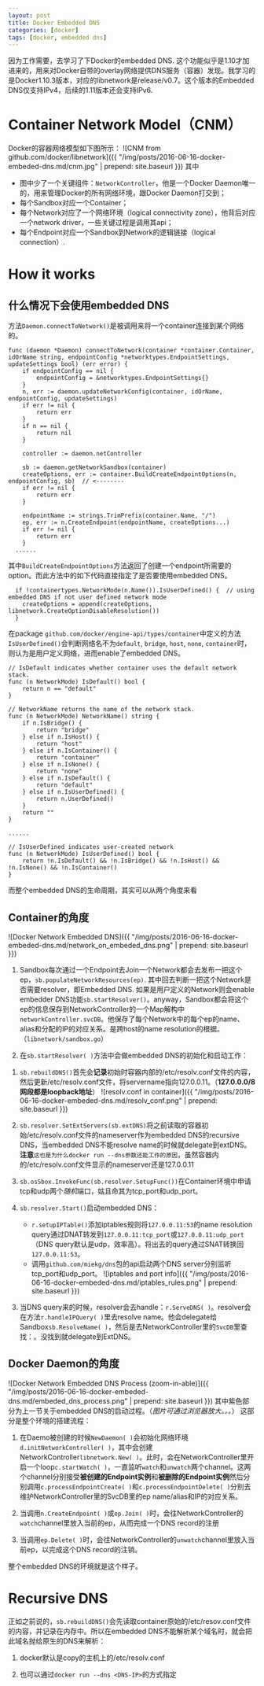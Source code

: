 ```yaml
---
layout: post
title: Docker Embedded DNS
categories: [docker]
tags: [docker, embedded dns]
---
```


因为工作需要，去学习了下Docker的embedded DNS. 这个功能似乎是1.10才加进来的，用来对Docker自带的overlay网络提供DNS服务（容器）发现。我学习的是Docker1.10.3版本，对应的libnetwork是release/v0.7。这个版本的Embedded DNS仅支持IPv4，后续的1.11版本还会支持IPv6.

# Container Network Model（CNM）
Docker的容器网络模型如下图所示：
![CNM from github.com/docker/libnetwork]({{ "/img/posts/2016-06-16-docker-embeded-dns.md/cnm.jpg" | prepend: site.baseurl }})
其中
* 图中少了一个关键组件：`NetworkController`，他是一个Docker Daemon唯一的，用来管理Docker的所有网络环境，跟Docker Daemon打交到；
* 每个Sandbox对应一个Container；
* 每个Network对应了一个网络环境（logical connectivity zone），他背后对应一个network driver，一些关键过程是调用其api；
* 每个Endpoint对应一个Sandbox到Network的逻辑链接（logical connection）.

# How it works

## 什么情况下会使用embedded DNS

方法`Daemon.connectToNetwork()`是被调用来将一个container连接到某个网络的。

``` golang
func (daemon *Daemon) connectToNetwork(container *container.Container, idOrName string, endpointConfig *networktypes.EndpointSettings, updateSettings bool) (err error) {
	if endpointConfig == nil {
		endpointConfig = &networktypes.EndpointSettings{}
	}
	n, err := daemon.updateNetworkConfig(container, idOrName, endpointConfig, updateSettings)
	if err != nil {
		return err
	}
	if n == nil {
		return nil
	}

	controller := daemon.netController

	sb := daemon.getNetworkSandbox(container)
	createOptions, err := container.BuildCreateEndpointOptions(n, endpointConfig, sb)  // <--------
	if err != nil {
		return err
	}

	endpointName := strings.TrimPrefix(container.Name, "/")
	ep, err := n.CreateEndpoint(endpointName, createOptions...)
	if err != nil {
		return err
	}
  ......
```

其中`BuildCreateEndpointOptions`方法返回了创建一个endpoint所需要的option。而此方法中的如下代码直接指定了是否要使用embedded DNS。

``` golang
  if !containertypes.NetworkMode(n.Name()).IsUserDefined() {  // using embedded DNS if not user defined network mode
    createOptions = append(createOptions, libnetwork.CreateOptionDisableResolution())
  }
```

在package `github.com/docker/engine-api/types/container`中定义的方法`IsUserDefined()`会判断网络名不为`default`, `bridge`, `host`, `none`, `container`时，则认为是用户定义网络，进而enable了embedded DNS。

``` golang
// IsDefault indicates whether container uses the default network stack.
func (n NetworkMode) IsDefault() bool {
	return n == "default"
}

// NetworkName returns the name of the network stack.
func (n NetworkMode) NetworkName() string {
	if n.IsBridge() {
		return "bridge"
	} else if n.IsHost() {
		return "host"
	} else if n.IsContainer() {
		return "container"
	} else if n.IsNone() {
		return "none"
	} else if n.IsDefault() {
		return "default"
	} else if n.IsUserDefined() {
		return n.UserDefined()
	}
	return ""
}

......

// IsUserDefined indicates user-created network
func (n NetworkMode) IsUserDefined() bool {
	return !n.IsDefault() && !n.IsBridge() && !n.IsHost() && !n.IsNone() && !n.IsContainer()
}
```

而整个embedded DNS的生命周期，其实可以从两个角度来看

## Container的角度
![Docker Network Embedded DNS]({{ "/img/posts/2016-06-16-docker-embeded-dns.md/network_on_embeded_dns.png" | prepend: site.baseurl }})
1. Sandbox每次通过一个Endpoint去Join一个Network都会去发布一把这个ep，`sb.populateNetworkResources(ep)`. 其中回去判断一把这个Network是否需要resolver，即Embedded DNS. 如果是用户定义的Network则会enable embedder DNS功能`sb.startResolver()`。anyway，Sandbox都会将这个ep的信息保存到NetworkController的一个Map解构中`networkController.svcDB`。他保存了每个Network中的每个ep的name、alias和分配的IP的对应关系。是跨host的name resolution的根据。（`libnetwork/sandbox.go`）

2. 在`sb.startResolver( )`方法中会做embedded DNS的初始化和启动工作：

  1) `sb.rebuildDNS()`首先会**记录**初始时容器内部的/etc/resolv.conf文件的内容，然后更新/etc/resolv.conf文件，将servername指向127.0.0.11。（**127.0.0.0/8网段都是loopback地址**）
![resolv.conf in container]({{ "/img/posts/2016-06-16-docker-embeded-dns.md/resolv_conf.png" | prepend: site.baseurl }})

  2) `sb.resolver.SetExtServers(sb.extDNS)`将之前读取的容器初始/etc/resolv.conf文件的nameserver作为embedded DNS的recursive DNS，当embedded DNS不能resolve name的时候就delegate到extDNS。**注意**`这也是为什么docker run --dns参数还能工作的原因`，虽然容器内的/etc/resolv.conf文件显示的nameserver还是127.0.0.11

  3) `sb.osSbox.InvokeFunc(sb.resolver.SetupFunc())`在Container环境中申请tcp和udp两个*随机*端口，姑且命其为tcp_port和udp_port。

  4) `sb.resolver.Start()`启动embedded DNS：
     * `r.setupIPTable()`添加iptables规则将`127.0.0.11:53`的name resolution query通过DNAT转发到`127.0.0.11:tcp_port`或`127.0.0.11:udp_port`（DNS query默认是udp，效率高）。将出去的query通过SNAT转换回`127.0.0.11:53`。
     * 调用`github.com/miekg/dns`包的api启动两个DNS server分别监听tcp_port和udp_port。
![iptables and port info]({{ "/img/posts/2016-06-16-docker-embeded-dns.md/iptables_rules.png" | prepend: site.baseurl }})

3. 当DNS query来的时候，resolver会去handle：`r.ServeDNS( )`。resolver会在方法`r.handleIPQuery( )`里去resolve name。他会delegate给Sandbox`sb.ResolveName( )`，然后是去NetworkController里的`SvcDB`里查找：。没找到就delegate到ExtDNS。

## Docker Daemon的角度
![Docker Network Embedded DNS Process \(zoom-in-able\)]({{ "/img/posts/2016-06-16-docker-embeded-dns.md/embeded_dns_process.png" | prepend: site.baseurl }})
其中紫色部分为上一节关于embedded DNS的启动过程。（*图片可通过浏览器放大。。。*）
这部分是整个环境的搭建流程：
1. 在Daemo被创建的时候`NewDaemon( )`会初始化网络环境`d.initNetworkController( )`，其中会创建NetworkController`libnetwork.New( )`。此时，会在NetworkController里开启一个loop`c.startWatch( )`，一直监听`watch`和`unwatch`两个channel。这两个channel分别接受**被创建的Endpoint实例**和**被删除的Endpoint实例**然后分别调用`c.processEndpointCreate( )`和`c.processEndpointDelete( )`分别去维护NetworkController里的SvcDB里的ep name/alias和IP的对应关系。

2. 当调用`n.CreateEndpoint( )`或`ep.Join( )`时，会往NetworkController的`watch`channel里放入当前的ep，从而完成一个DNS record的注册

3. 当调用`ep.Delete( )`时，会往NetworkController的`unwatch`channel里放入当前ep，以完成这个DNS record的注销。

整个embedded DNS的环境就是这个样子。

# Recursive DNS

正如之前说的，`sb.rebuildDNS()`会先读取container原始的/etc/resov.conf文件的内容，并记录在内存中。所以在embedded DNS不能解析某个域名时，就会把此域名抛给原生的DNS来解析：

1. docker默认是copy的主机上的/etc/resolv.conf

2. 也可以通过`docker run --dns <DNS-IP>`的方式指定